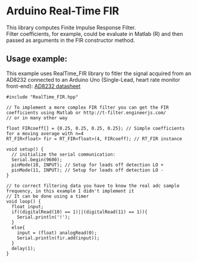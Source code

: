 # Arduino Real-Time FIR
This library computes Finite Impulse Response Filter. </br>
Filter coefficients, for example, could be evaluate in Matlab (R) and then passed as arguments in the FIR constructor method.

## Usage example: 
This example uses RealTime_FIR library to fitler the signal acquired from an AD8232 connected to an Arduino Uno (Single-Lead, heart rate monitor front-end): [AD8232 datasheet](https://www.analog.com/media/en/technical-documentation/data-sheets/ad8232.pdf)

```
#include "RealTime_FIR.hpp"

// To implement a more complex FIR filter you can get the FIR coefficients using Matlab or http://t-filter.engineerjs.com/
// or in many other way

float FIRcoeff[] = {0.25, 0.25, 0.25, 0.25}; // Simple coefficients for a moving average with n=4
RT_FIR<float> fir = RT_FIR<float>(4, FIRcoeff); // RT_FIR instance

void setup() {
  // initialize the serial communication:
  Serial.begin(9600);
  pinMode(10, INPUT); // Setup for leads off detection LO +
  pinMode(11, INPUT); // Setup for leads off detection LO -
}

// to correct filtering data you have to know the real adc sample frequency, in this example I didn't implement it
// It can be done using a timer
void loop() {
  float input;
  if((digitalRead(10) == 1)||(digitalRead(11) == 1)){
    Serial.println('!');
  }
  else{
    input = (float) analogRead(0);
    Serial.println(fir.add(input));
  }
  delay(1);
}
```
